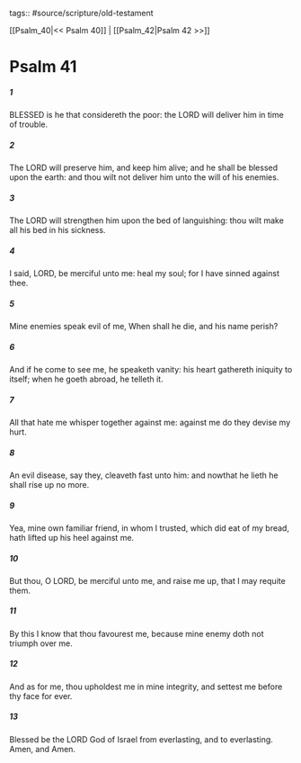 tags:: #source/scripture/old-testament

[[Psalm_40|<< Psalm 40]] | [[Psalm_42|Psalm 42 >>]]

# Psalm 41

##### 1

BLESSED is he that considereth the poor: the LORD will deliver him in time of trouble.

##### 2

The LORD will preserve him, and keep him alive; and he shall be blessed upon the earth: and thou wilt not deliver him unto the will of his enemies.

##### 3

The LORD will strengthen him upon the bed of languishing: thou wilt make all his bed in his sickness.

##### 4

I said, LORD, be merciful unto me: heal my soul; for I have sinned against thee.

##### 5

Mine enemies speak evil of me, When shall he die, and his name perish?

##### 6

And if he come to see me, he speaketh vanity: his heart gathereth iniquity to itself; when he goeth abroad, he telleth it.

##### 7

All that hate me whisper together against me: against me do they devise my hurt.

##### 8

An evil disease, say they, cleaveth fast unto him: and nowthat he lieth he shall rise up no more.

##### 9

Yea, mine own familiar friend, in whom I trusted, which did eat of my bread, hath lifted up his heel against me.

##### 10

But thou, O LORD, be merciful unto me, and raise me up, that I may requite them.

##### 11

By this I know that thou favourest me, because mine enemy doth not triumph over me.

##### 12

And as for me, thou upholdest me in mine integrity, and settest me before thy face for ever.

##### 13

Blessed be the LORD God of Israel from everlasting, and to everlasting. Amen, and Amen.
